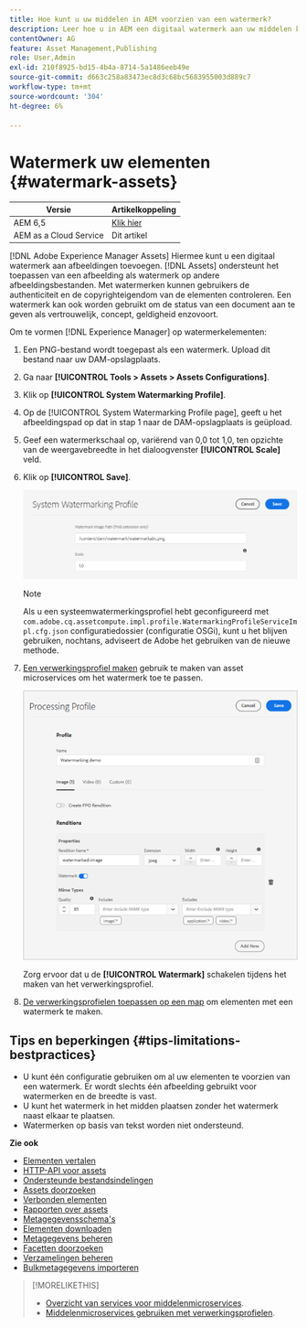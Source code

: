 ```yaml
---
title: Hoe kunt u uw middelen in AEM voorzien van een watermerk?
description: Leer hoe u in AEM een digitaal watermerk aan uw middelen kunt toevoegen. Met watermerken kunnen gebruikers de authenticiteit en de copyrighteigendom van de elementen controleren.
contentOwner: AG
feature: Asset Management,Publishing
role: User,Admin
exl-id: 210f8925-bd15-4b4a-8714-5a1486eeb49e
source-git-commit: d663c258a83473ec8d3c68bc5683955003d889c7
workflow-type: tm+mt
source-wordcount: '304'
ht-degree: 6%

---
```


# Watermerk uw elementen {#watermark-assets}

| Versie | Artikelkoppeling |
| -------- | ---------------------------- |
| AEM 6,5 | [Klik hier](https://experienceleague.adobe.com/docs/experience-manager-65/assets/administer/watermarking.html) |
| AEM as a Cloud Service | Dit artikel |

[!DNL Adobe Experience Manager Assets] Hiermee kunt u een digitaal watermerk aan afbeeldingen toevoegen. [!DNL Assets] ondersteunt het toepassen van een afbeelding als watermerk op andere afbeeldingsbestanden. Met watermerken kunnen gebruikers de authenticiteit en de copyrighteigendom van de elementen controleren. Een watermerk kan ook worden gebruikt om de status van een document aan te geven als vertrouwelijk, concept, geldigheid enzovoort.

Om te vormen [!DNL Experience Manager] op watermerkelementen:

1. Een PNG-bestand wordt toegepast als een watermerk. Upload dit bestand naar uw DAM-opslagplaats.

1. Ga naar **[!UICONTROL Tools > Assets > Assets Configurations]**.

1. Klik op **[!UICONTROL System Watermarking Profile]**.

1. Op de [!UICONTROL System Watermarking Profile page], geeft u het afbeeldingspad op dat in stap 1 naar de DAM-opslagplaats is geüpload.

1. Geef een watermerkschaal op, variërend van 0,0 tot 1,0, ten opzichte van de weergavebreedte in het dialoogvenster **[!UICONTROL Scale]** veld.

1. Klik op **[!UICONTROL Save]**.

   ![Detector van duplicatie van middelen](assets/system-watermarking-profile.png)

   >[!NOTE]
   >
   >Als u een systeemwatermerkingsprofiel hebt geconfigureerd met `com.adobe.cq.assetcompute.impl.profile.WatermarkingProfileServiceImpl.cfg.json` configuratiedossier (configuratie OSGi), kunt u het blijven gebruiken, nochtans, adviseert de Adobe het gebruiken van de nieuwe methode.


1. [Een verwerkingsprofiel maken](/help/assets/asset-microservices-configure-and-use.md#create-custom-profile) gebruik te maken van asset microservices om het watermerk toe te passen.

   ![Middelverwerkingsprofiel om watermerk te maken](assets/watermark-processing-profile.png)

   Zorg ervoor dat u de **[!UICONTROL Watermark]** schakelen tijdens het maken van het verwerkingsprofiel.

1. [De verwerkingsprofielen toepassen op een map](/help/assets/asset-microservices-configure-and-use.md#use-profiles) om elementen met een watermerk te maken.

## Tips en beperkingen {#tips-limitations-bestpractices}

* U kunt één configuratie gebruiken om al uw elementen te voorzien van een watermerk. Er wordt slechts één afbeelding gebruikt voor watermerken en de breedte is vast.
* U kunt het watermerk in het midden plaatsen zonder het watermerk naast elkaar te plaatsen.
* Watermerken op basis van tekst worden niet ondersteund.

**Zie ook**

* [Elementen vertalen](translate-assets.md)
* [HTTP-API voor assets](mac-api-assets.md)
* [Ondersteunde bestandsindelingen](file-format-support.md)
* [Assets doorzoeken](search-assets.md)
* [Verbonden elementen](use-assets-across-connected-assets-instances.md)
* [Rapporten over assets](asset-reports.md)
* [Metagegevensschema&#39;s](metadata-schemas.md)
* [Elementen downloaden](download-assets-from-aem.md)
* [Metagegevens beheren](manage-metadata.md)
* [Facetten doorzoeken](search-facets.md)
* [Verzamelingen beheren](manage-collections.md)
* [Bulkmetagegevens importeren](metadata-import-export.md)

>[!MORELIKETHIS]
>
>* [Overzicht van services voor middelenmicroservices](/help/assets/asset-microservices-overview.md).
>* [Middelenmicroservices gebruiken met verwerkingsprofielen](/help/assets/asset-microservices-configure-and-use.md).
